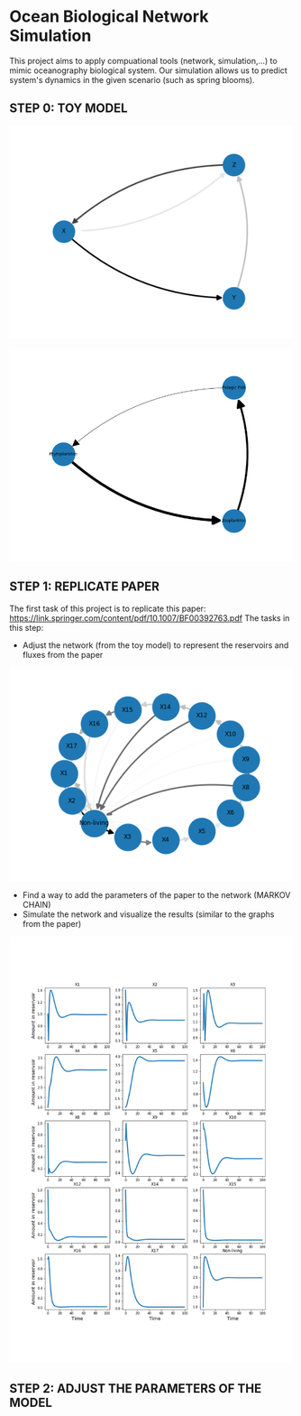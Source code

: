 # Ocean Biological Network Simulation

<p> This project aims to apply compuational tools (network, simulation,...) to mimic oceanography biological system. Our simulation allows us to predict system's dynamics in the given scenario (such as spring blooms). </p>

## STEP 0: TOY MODEL
<p align="center">
  <img src="Results/simple_3_box_model.png">
</p>
<p align="center">
  <img src="Results/simple_foodweb.png">
</p>

## STEP 1: REPLICATE PAPER
The first task of this project is to replicate this paper: https://link.springer.com/content/pdf/10.1007/BF00392763.pdf 
The tasks in this step: 
- Adjust the network (from the toy model) to represent the reservoirs and fluxes from the paper
<p align="center">
  <img src="Results/Replicated_network.png">
</p>

- Find a way to add the parameters of the paper to the network (MARKOV CHAIN)
- Simulate the network and visualize the results (similar to the graphs from the paper)
<p align="center">
  <img src="Results/all_states.png">
</p>

## STEP 2: ADJUST THE PARAMETERS OF THE MODEL
